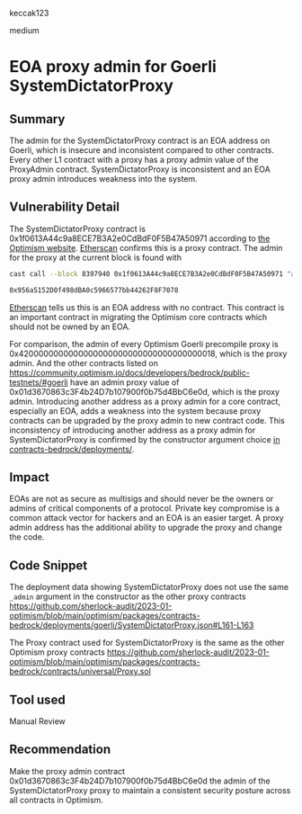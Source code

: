 keccak123

medium

# EOA proxy admin for Goerli SystemDictatorProxy

## Summary

The admin for the SystemDictatorProxy contract is an EOA address on Goerli, which is insecure and inconsistent compared to other contracts. Every other L1 contract with a proxy has a proxy admin value of the ProxyAdmin contract. SystemDictatorProxy is inconsistent and an EOA proxy admin introduces weakness into the system.

## Vulnerability Detail

The SystemDictatorProxy contract is 0x1f0613A44c9a8ECE7B3A2e0CdBdF0F5B47A50971 according to [the Optimism website](https://community.optimism.io/docs/developers/bedrock/public-testnets/#goerli). [Etherscan](https://goerli.etherscan.io/address/0x1f0613A44c9a8ECE7B3A2e0CdBdF0F5B47A50971#contracts) confirms this is a proxy contract. The admin for the proxy at the current block is found with

```bash
cast call --block 8397940 0x1f0613A44c9a8ECE7B3A2e0CdBdF0F5B47A50971 "admin()(address)" --rpc-url https://rpc.ankr.com/eth_goerli

0x956a5152D0f498dBA0c5966577bb44262F8F7078
```

[Etherscan](https://goerli.etherscan.io/address/0x956a5152D0f498dBA0c5966577bb44262F8F7078) tells us this is an EOA address with no contract. This contract is an important contract in migrating the Optimism core contracts which should not be owned by an EOA.

For comparison, the admin of every Optimism Goerli precompile proxy is 0x4200000000000000000000000000000000000018, which is the proxy admin. And the other contracts listed on https://community.optimism.io/docs/developers/bedrock/public-testnets/#goerli have an admin proxy value of 0x01d3670863c3F4b24D7b107900f0b75d4BbC6e0d, which is the proxy admin. Introducing another address as a proxy admin for a core contract, especially an EOA, adds a weakness into the system because proxy contracts can be upgraded by the proxy admin to new contract code. This inconsistency of introducing another address as a proxy admin for SystemDictatorProxy is confirmed by the constructor argument choice [in contracts-bedrock/deployments/](https://github.com/sherlock-audit/2023-01-optimism/blob/main/optimism/packages/contracts-bedrock/deployments/goerli/SystemDictatorProxy.json#L161-L163).

## Impact

EOAs are not as secure as multisigs and should never be the owners or admins of critical components of a protocol. Private key compromise is a common attack vector for hackers and an EOA is an easier target. A proxy admin address has the additional ability to upgrade the proxy and change the code.

## Code Snippet

The deployment data showing SystemDictatorProxy does not use the same `_admin` argument in the constructor as the other proxy contracts
https://github.com/sherlock-audit/2023-01-optimism/blob/main/optimism/packages/contracts-bedrock/deployments/goerli/SystemDictatorProxy.json#L161-L163

The Proxy contract used for SystemDictatorProxy is the same as the other Optimism proxy contracts
https://github.com/sherlock-audit/2023-01-optimism/blob/main/optimism/packages/contracts-bedrock/contracts/universal/Proxy.sol

## Tool used

Manual Review

## Recommendation

Make the proxy admin contract 0x01d3670863c3F4b24D7b107900f0b75d4BbC6e0d the admin of the SystemDictatorProxy proxy to maintain a consistent security posture across all contracts in Optimism.